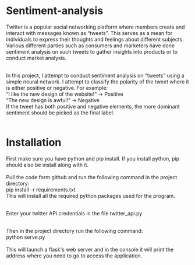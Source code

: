 # Sentiment-analysis 
Twitter is a popular social networking platform where members create and interact with messages known as “tweets”. This serves as a mean for individuals to express their thoughts and feelings about different subjects. Various different parties such as consumers and marketers have done sentiment analysis on such tweets to gather insights into products or to conduct market analysis.</br></br>

In this project, I attempt to conduct sentiment analysis on “tweets” using a simple neural network. I attempt to classify the polarity of the tweet where it is either positive or negative. For example:</br>
“I like the new design of the website!” → Positive</br>
“The new design is awful!” → Negative</br>
If the tweet has both positive and negative elements, the more dominant sentiment should be picked as the final label.</br></br>

# Installation
First make sure you have python and pip install. If you install python, pip should also be install along with it.</br></br>
Pull the code form github and run the following command in the project directory:</br>
pip install -r requirements.txt</br>
This will install all the required python packages used for the program.</br></br>

Enter your twitter APi credentials in the file twitter_api.py</br></br>

Then in the project directory run the following command:</br> python serve.py</br></br>
This will launch a flask's web server and in the console it will print the address where you need to go to access the application.</br>
